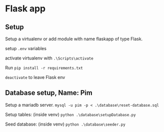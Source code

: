 # Flask app
## Setup
Setup a virtualenv or add module with name flaskapp of type Flask.

setup `.env` variables

activate virtualenv with `.\Scripts\activate`

Run `pip install -r requirements.txt`

`deactivate` to leave Flask env


## Database setup, Name: Pim

Setup a mariadb server.
`mysql -u pim -p < .\database\reset-database.sql`

Setup tables: (inside venv)
`python .\database\setupDatabase.py`

Seed database: (inside venv)
`python .\database\seeder.py`
